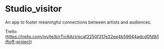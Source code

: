 # Studio_visitor
An app to foster meaningful connections between artists and audiences. 

Trello: (https://trello.com/invite/b/rTic6Act/ecaf2250f317e22ee4b59644adcd0fd9/liftoff-project)
